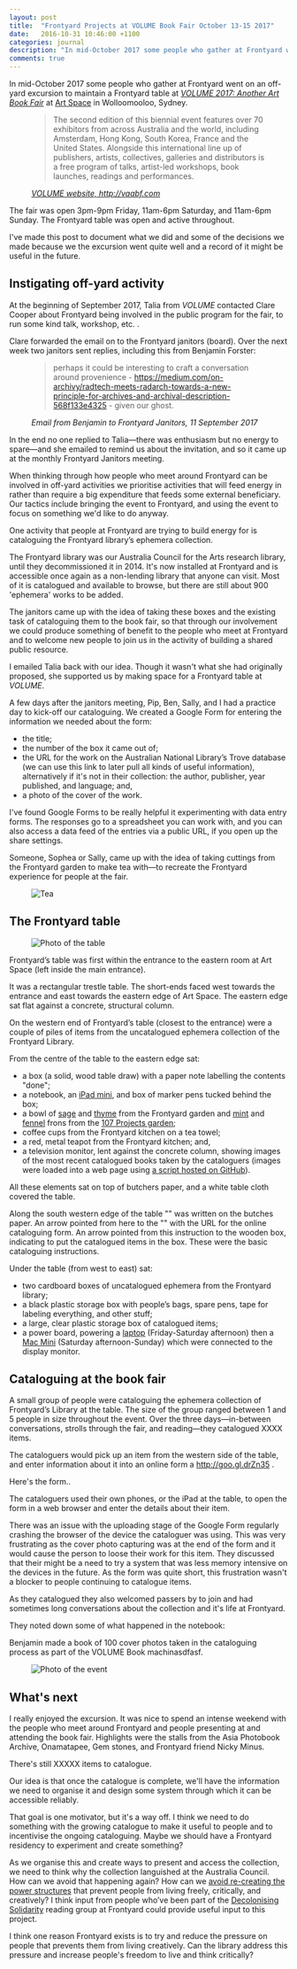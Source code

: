 ```yaml
---
layout: post
title:  "Frontyard Projects at VOLUME Book Fair October 13-15 2017"
date:   2016-10-31 10:46:00 +1100
categories: journal
description: "In mid-October 2017 some people who gather at Frontyard went on an off-yard  excursion to maintain a Frontyard table at VOLUME 2017: Another Art Book Fair at Art Space in Wolloomooloo, Sydney."
comments: true
---
```


<!-- <figure id="figure-1" class="graphic-figure central-figure"><img alt="Photo of the event" /></figure> -->

In mid-October 2017 some people who gather at Frontyard went on an off-yard  excursion to maintain a Frontyard table at _[VOLUME 2017: Another Art Book Fair](http://vaabf.com/)_ at [Art Space](https://www.artspace.org.au/) in Wolloomooloo, Sydney.

<figure id="figure-2" class="quote">
  <blockquote>
    The second edition of this biennial event features over 70 exhibitors from across Australia and the world, including Amsterdam, Hong Kong, South Korea, France and the United States. Alongside this international line up of publishers, artists, collectives, galleries and distributors is a free program of talks, artist-led workshops, book launches, readings and performances. 
  </blockquote>
  <footer>
    <cite>
      <a href="http://vaabf.com/" title="Visit the VOLUME website, where this description comes from.">VOLUME website, http://vaabf.com</a>
    </cite>
  </footer>
</figure>

The fair was open 3pm-9pm Friday, 11am-6pm Saturday, and 11am-6pm Sunday. The Frontyard table was open and active throughout.

I've made this post to document what we did and some of the decisions we made because we the excursion went quite well and a record of it might be useful in the future.

## Instigating off-yard activity

At the beginning of September 2017, Talia from _VOLUME_ contacted Clare Cooper about Frontyard being involved in the public program for the fair, to run some kind talk, workshop, etc. .

Clare forwarded the email on to the Frontyard janitors (board). Over the next week two janitors sent replies, including this from Benjamin Forster:


<figure id="figure-3" class="quote">
  <blockquote>perhaps it could be interesting to craft a conversation around provenience - <a href="https://medium.com/on-archivy/radtech-meets-radarch-towards-a-new-principle-for-archives-and-archival-description-568f133e4325">https://medium.com/on-archivy/radtech-meets-radarch-towards-a-new-principle-for-archives-and-archival-description-568f133e4325</a> - given our ghost.</blockquote>
  <footer>
    <cite>
      Email from Benjamin to Frontyard Janitors, 11 September 2017
    </cite>
  </footer>
</figure>

In the end no one replied to Talia—there was enthusiasm but no energy to spare—and she emailed to remind us about the invitation, and so it came up at the monthly Frontyard Janitors meeting.

When thinking through how people who meet around Frontyard can be involved in off-yard activities we prioritise activities that will feed energy in rather than require a big expenditure that feeds some external beneficiary. Our tactics include bringing the event to Frontyard, and using the event to focus on something we'd like to do anyway.

One activity that people at Frontyard are trying to build energy for is cataloguing the Frontyard library’s ephemera collection.

The Frontyard library was our Australia Council for the Arts research library, until they decommissioned it in 2014. It's now installed at Frontyard and is accessible once again as a non-lending library that anyone can visit. Most of it is catalogued and available to browse, but there are still about 900 'ephemera' works to be added.

The janitors came up with the idea of taking these boxes and the existing task of cataloguing them to the book fair, so that through our involvement we could produce something of benefit to the people who meet at Frontyard and to welcome new people to join us in the activity of building a shared public resource.

I emailed Talia back with our idea. Though it wasn't what she had originally proposed, she supported us by making space for a Frontyard table at _VOLUME_.

A few days after the janitors meeting, Pip, Ben, Sally, and I had a practice day to kick-off our cataloguing. We created a Google Form for entering the information we needed about the form:

* the title;
* the number of the box it came out of;
* the URL for the work on the Australian National Library’s Trove database (we can use this link to later pull all kinds of useful information), alternatively if it's not in their collection: the author, publisher, year published, and language; and,
* a photo of the cover of the work.

I've found Google Forms to be really helpful it experimenting with data entry forms. The responses go to a spreadsheet you can work with, and you can also access a data feed of the entries via a public URL, if you open up the share settings.

Someone, Sophea or Sally, came up with the idea of taking cuttings from the Frontyard garden to make tea with—to recreate the Frontyard experience for people at the fair.

<figure id="figure-4" class="graphic-figure central-figure"><img alt="Tea" /></figure>

## The Frontyard table

<figure id="figure-5" class="graphic-figure central-figure"><img alt="Photo of the table" /></figure>

Frontyard’s table was first within the entrance to the eastern room at Art Space (left inside the main entrance).

It was a rectangular trestle table. The short-ends faced west towards the entrance and east towards the eastern edge of Art Space. The eastern edge sat flat against a concrete, structural column.

On the western end of Frontyard’s table (closest to the entrance) were a couple of piles of items from the uncatalogued ephemera collection of the Frontyard Library.

From the centre of the table to the eastern edge sat:

* a box (a solid, wood table draw) with a paper note labelling the contents "done";
* a notebook, an [iPad mini](), and box of marker pens tucked behind the box;
* a bowl of [sage]() and [thyme]() from the Frontyard garden and [mint]() and [fennel]() frons from the [107 Projects garden]();
* coffee cups from the Frontyard kitchen on a tea towel;
* a red, metal teapot from the Frontyard kitchen; and,
* a television monitor, lent against the concrete column, showing images of the most recent catalogued books taken by the cataloguers (images were loaded into a web page using [a script hosted on GitHub]()).

All these elements sat on top of butchers paper, and a white table cloth covered the table.

Along the south western edge of the table "" was written on the butches paper.
An arrow pointed from here to the "" with the URL for the online cataloguing form. An arrow pointed from this instruction to the wooden box, indicating to put the catalogued items in the box. These were the basic cataloguing instructions.

Under the table (from west to east) sat:

* two cardboard boxes of uncatalogued ephemera from the Frontyard library;
* a black plastic storage box with people’s bags, spare pens, tape for labeling everything, and other stuff;
* a large, clear plastic storage box of catalogued items;
* a power board, powering a [laptop]() (Friday-Saturday afternoon) then a [Mac Mini]() (Saturday afternoon-Sunday) which were connected to the display monitor.

## Cataloguing at the book fair

A small group of people were cataloguing the ephemera collection of Frontyard’s Library at the table. The size of the group ranged between 1 and 5 people in size throughout the event. Over the three days—in-between conversations, strolls through the fair, and reading—they catalogued XXXX items.

The cataloguers would pick up an item from the western side of the table, and enter information about it into an online form a http://goo.gl.drZn35 .

Here's the form..

The cataloguers used their own phones, or the iPad at the table, to open the form in a web browser and enter the details about their item.

There was an issue with the uploading stage of the Google Form regularly crashing the browser of the device the cataloguer was using. This was very frustrating as the cover photo capturing was at the end of the form and it would cause the person to loose their work for this item. They discussed that their might be a need to try a system that was less memory intensive on the devices in the future. As the form was quite short, this frustration wasn't a blocker to people continuing to catalogue items.

As they catalogued they also welcomed passers by to join and had sometimes long conversations about the collection and it's life at Frontyard.

They noted down some of what happened in the notebook:

Benjamin made a book of 100 cover photos taken in the cataloguing process as part of the VOLUME Book machinasdfasf.

<figure id="figure-1" class="quote"><img alt="Photo of the event" /></figure>

## What's next

I really enjoyed the excursion. It was nice to spend an intense weekend with the people who meet around Frontyard and people presenting at and attending the book fair. Highlights were the stalls from the Asia Photobook Archive, Onamatapee, Gem stones, and Frontyard friend Nicky Minus.

There's still XXXXX items to catalogue.

Our idea is that once the catalogue is complete, we'll have the information we need to organise it and design some system through which it can be accessible reliably.

That goal is one motivator, but it's a way off. I think we need to do something with the growing catalogue to make it useful to people and to incentivise the ongoing cataloguing. Maybe we should have a Frontyard residency to experiment and create something?

As we organise this and create ways to present and access the collection, we need to think why the collection languished at the Australia Council. How can we avoid that happening again? How can we [avoid re-creating the power structures](http://www.mikejonesonline.com/contextjunky/2017/09/27/metadata-and-power-toward-relational-agency-in-archival-description/) that prevent people from living freely, critically, and creatively? I think input from people who’ve been part of the [Decolonising Solidarity]() reading group at Frontyard could provide useful input to this project.

I think one reason Frontyard exists is to try and reduce the pressure on people that prevents them from living creatively. Can the library address this pressure and increase people's freedom to live and think critically?
